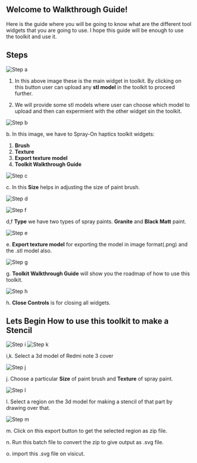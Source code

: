 ## Welcome to Walkthrough Guide!

Here is the guide where you will be going to know what are the different tool widgets that you are going to use. I hope this guide will be enough to use the toolkit and use it.  

## Steps


![Step a](/threeJs/docs/assets/a.jpg)



1. In this above image these is the main widget in toolkit. By clicking on this button user can upload any **stl model** in the toolkit to proceed further. 

2. We will provide some stl models where user can choose which model to upload and then can expermient with the other widget sin the toolkit.


![Step b](/threeJs/docs/assets/b.jpg)


b. In this image, we have to  Spray-On haptics toolkit widgets:

1. **Brush**
2. **Texture**
3. **Export texture model** 
4. **Toolkit Walkthrough Guide** 

![Step c](/threeJs/docs/assets/c.jpg)

c. In this **Size** helps in adjusting the size of paint brush. <!-- A value of 1 is like a pencil and a value of 15 or more is like a spray paint can. -->



![Step d](/threeJs/docs/assets/d.jpg) 

![Step f](/threeJs/docs/assets/f.jpg)



d,f **Type** we have two types of spray paints. **Granite** and **Black Matt** paint.


![Step e](/threeJs/docs/assets/e.jpg)



e. **Export texture model** for exporting the model in image format(.png) and the .stl model also.


![Step g](/threeJs/docs/assets/g.jpg)


g. **Toolkit Walkthrough Guide** will show you the roadmap of how to use this toolkit.



![Step h](/threeJs/docs/assets/h.jpg)


h. **Close Controls** is for closing all widgets.

## Lets Begin How to use this toolkit to make a Stencil

![Step i](/threeJs/docs/assets/i.jpg)
![Step k](/threeJs/docs/assets/k.jpg)

i,k. Select a 3d model of Redmi note 3 cover 

![Step j](/threeJs/docs/assets/j.jpg)

j. Choose a particular **Size** of paint brush and **Texture** of spray paint.  

![Step l](/threeJs/docs/assets/l.jpg)

l. Select a region on the 3d model for making a stencil of that part by drawing over that.

![Step m](/threeJs/docs/assets/m.jpg)

m. Click on this export button to get the selected region as zip file.

n. Run this batch file to convert the zip to give output as .svg file.

o. import this .svg file on visicut.

<!--Here is the code ofsome basic examples that I created for learning Javascript. JavaScript, are called “dynamically typed”, meaning that there exist data types, but variables are not bound to any of them.]

### Day 1

[Things that I learned today:1. **Relative path:** A relative path needs to be combined with another path in order to access a file. For example, joe/foo is a relative path. Without more information, a program cannot reliably locate the joe/foo directory in the file system. 2. **Absolute path:** An absolute path always contains the root element and the complete directory list required to locate the file. For example, `/home/sally/statusReport` is an absolute path. All of the information needed to locate the file is contained in the path string. For more details see [What is a path?](https://docs.oracle.com/javase/tutorial/essential/io/path.html). ]

```markdown
<html>

<head>

<body>
    <script src="./alert.js">

    </script>
</body>
</head>

</html>
# Header 1
## Header 2
### Header 3

- Bulleted
- List

1. Numbered
2. List

**Bold** and _Italic_ and `Code` text

[Link](url) and ![Image](src)
```
For more details see [Hello World Example](https://javascript.info/hello-world).

-->

